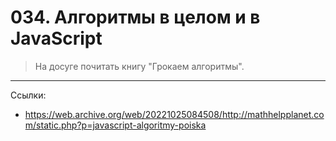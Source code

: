 # 034. Алгоритмы в целом и в JavaScript

> На досуге почитать книгу "Грокаем алгоритмы". 

---
Ссылки:

- <https://web.archive.org/web/20221025084508/http://mathhelpplanet.com/static.php?p=javascript-algoritmy-poiska>
